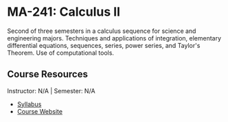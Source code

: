 # MA-241: Calculus II
Second of three semesters in a calculus sequence for science and engineering majors. Techniques and applications of integration, elementary differential equations, sequences, series, power series, and Taylor's Theorem. Use of computational tools.

## Course Resources
Instructor: N/A | Semester: N/A
* [Syllabus]()
* [Course Website](https://kurtz.wordpress.ncsu.edu/teaching/ma-241-calculus-2-resources/)
